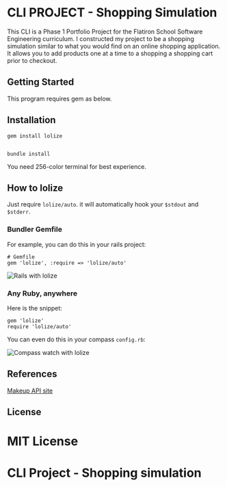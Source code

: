 
# CLI PROJECT - Shopping Simulation

This CLI is a Phase 1 Portfolio Project for the Flatiron School Software Engineering curriculum.
I constructed my project to be a shopping simulation similar to what you would find on an online shopping application. It allows you to add products one at a time to a shopping a shopping cart prior to checkout.

## Getting Started

This program requires gem as below.

## Installation

    gem install lolize


    bundle install

You need 256-color terminal for best experience.

## How to lolize

Just require `lolize/auto`. it will automatically hook your `$stdout` and `$stderr`. 

### Bundler Gemfile

For example, you can do this in your rails project: 

    # Gemfile
    gem 'lolize', :require => 'lolize/auto'

![Rails with lolize](http://miaout17.github.com/lolize/lolize-rails.png)

### Any Ruby, anywhere

Here is the snippet:

    gem 'lolize'
    require 'lolize/auto'

You can even do this in your compass `config.rb`:

![Compass watch with lolize](http://miaout17.github.com/lolize/lolize-compass.png)


## References
[Makeup API site](http://makeup-api.herokuapp.com/?ref=apilist.fun)


## License

MIT License
=======
# CLI Project - Shopping simulation


